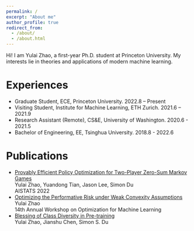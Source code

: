 ```yaml
---
permalink: /
excerpt: "About me"
author_profile: true
redirect_from: 
  - /about/
  - /about.html
---
```


Hi! I am Yulai Zhao, a first-year Ph.D. student at Princeton University. My interests lie in theories and applications of modern machine learning.


Experiences
======
* Graduate Student, ECE, Princeton University.                      2022.8 – Present
* Visiting Student, Institute for Machine Learning, ETH Zurich.     2021.6 – 2021.9
* Research Assistant (Remote), CS&E, University of Washington.      2020.6 - 2021.5
* Bachelor of Engineering, EE, Tsinghua University.               2018.8 - 2022.6


Publications
======
* [Provably Efficient Policy Optimization for Two-Player Zero-Sum Markov Games](https://proceedings.mlr.press/v151/zhao22b.html)   
Yulai Zhao, Yuandong Tian, Jason Lee, Simon Du   
AISTATS 2022
* [Optimizing the Performative Risk under Weak Convexity Assumptions](https://arxiv.org/abs/2209.00771)    
Yulai Zhao   
14th Annual Workshop on Optimization for Machine Learning
* [Blessing of Class Diversity in Pre-training](https://arxiv.org/abs/2209.03447)   
Yulai Zhao, Jianshu Chen, Simon S. Du





